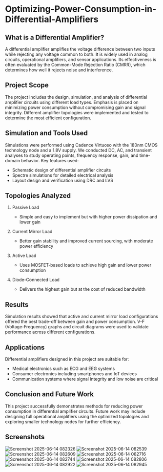 # Optimizing-Power-Consumption-in-Differential-Amplifiers
## What is a Differential Amplifier?

A differential amplifier amplifies the voltage difference between two inputs while rejecting any voltage common to both. It is widely used in analog circuits, operational amplifiers, and sensor applications. Its effectiveness is often evaluated by the Common-Mode Rejection Ratio (CMRR), which determines how well it rejects noise and interference.

## Project Scope

The project includes the design, simulation, and analysis of differential amplifier circuits using different load types. Emphasis is placed on minimizing power consumption without compromising gain and signal integrity. Different amplifier topologies were implemented and tested to determine the most efficient configuration.

## Simulation and Tools Used

Simulations were performed using Cadence Virtuoso with the 180nm CMOS technology node and a 1.8V supply. We conducted DC, AC, and transient analyses to study operating points, frequency response, gain, and time-domain behavior.
Key features used:
- Schematic design of differential amplifier circuits
- Spectre simulations for detailed electrical analysis
- Layout design and verification using DRC and LVS

## Topologies Analyzed

1. Passive Load  
   - Simple and easy to implement but with higher power dissipation and lower gain

2. Current Mirror Load  
   - Better gain stability and improved current sourcing, with moderate power efficiency

3. Active Load  
   - Uses MOSFET-based loads to achieve high gain and lower power consumption

4. Diode-Connected Load  
   - Delivers the highest gain but at the cost of reduced bandwidth

## Results

Simulation results showed that active and current mirror load configurations offered the best trade-off between gain and power consumption. V-F (Voltage-Frequency) graphs and circuit diagrams were used to validate performance across different configurations.

## Applications

Differential amplifiers designed in this project are suitable for:

- Medical electronics such as ECG and EEG systems  
- Consumer electronics including smartphones and IoT devices  
- Communication systems where signal integrity and low noise are critical  

## Conclusion and Future Work

This project successfully demonstrates methods for reducing power consumption in differential amplifier circuits. Future work may include designing full operational amplifiers using the optimized topologies and exploring smaller technology nodes for further efficiency.

## Screenshots


![Screenshot 2025-06-14 082326](https://github.com/user-attachments/assets/2dd6b535-13f9-4376-936f-ac1bd7cd2bf8)
![Screenshot 2025-06-14 082539](https://github.com/user-attachments/assets/c04d1bc8-880e-4f12-b485-1f44711f1c87)
![Screenshot 2025-06-14 082609](https://github.com/user-attachments/assets/d0831d29-c428-4874-855c-6048237972db)
![Screenshot 2025-06-14 082716](https://github.com/user-attachments/assets/6b8e10f1-c961-44ff-a5f9-1decc6395232)
![Screenshot 2025-06-14 082744](https://github.com/user-attachments/assets/dc366b43-2e51-4765-a46a-4cc3c372bdef)
![Screenshot 2025-06-14 082806](https://github.com/user-attachments/assets/080a2cc3-901f-4b0c-a295-24fb3c619be1)
![Screenshot 2025-06-14 082922](https://github.com/user-attachments/assets/b2d0db0f-7c35-4569-92da-486ab3ecb139)
![Screenshot 2025-06-14 082945](https://github.com/user-attachments/assets/84a49de3-960a-46a8-bbea-21b85ec89afc)










